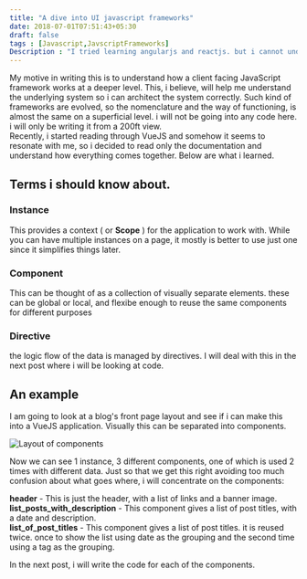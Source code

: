 ```yaml
---
title: "A dive into UI javascript frameworks"
date: 2018-07-01T07:51:43+05:30
draft: false
tags : [Javascript,JavscriptFrameworks]
Description : "I tried learning angularjs and reactjs. but i cannot understand those frameworks on a deeper level, which make me an inneficient programmer. My aim in writing this set of posts is to have an idea what's going on under the hood."
---
```

My motive in writing this is to understand how a client facing JavaScript framework works at a deeper level. This, i believe, will help me understand the underlying system so i can architect the system correctly. Such kind of frameworks are evolved, so the nomenclature and the way of functioning, is almost the same on a superficial level. i will not be going into any code here. i will only be writing it from a 200ft view.  
Recently, i started reading through VueJS and somehow it seems to resonate with me, so i decided to read only the documentation and understand how everything comes together. Below are what i learned. 
## Terms i should know about.
### Instance
This provides a context ( or **Scope** ) for the application to work with. While you can have multiple instances on a page, it mostly is better to use just one since it simplifies things later.
### Component
This can be thought of as a collection of visually separate elements. these can be global or local, and flexibe enough to reuse the same components for different purposes 
### Directive
the logic flow of the data is managed by directives. I will deal with this in the next post where i will be looking at code.  
 
## An example 
I am going to look at a blog's front page layout and see if i can make this into a VueJS application. Visually this can be separated into components. 

![Layout of components](https://i.imgur.com/HlMWRaK.jpg)

Now we can see 1 instance, 3 different components, one of which is used 2 times with different data. Just so that we get this right avoiding too much confusion about what goes where, i will concentrate on the components:

**header** - This is just the header, with a list of links and a banner image.  
**list_posts_with_description** - This component gives a list of post titles, with a date and description.   
**list_of_post_titles** - This component gives a list of post titles. it is reused twice. once to show the list using date as the grouping  and the second time using a tag as the grouping. 

In the next post, i will write the code for each of the components.
